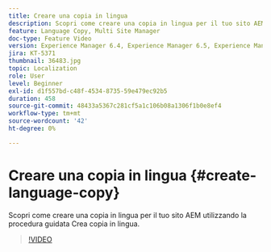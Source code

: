```yaml
---
title: Creare una copia in lingua
description: Scopri come creare una copia in lingua per il tuo sito AEM utilizzando la procedura guidata Crea copia in lingua.
feature: Language Copy, Multi Site Manager
doc-type: Feature Video
version: Experience Manager 6.4, Experience Manager 6.5, Experience Manager as a Cloud Service
jira: KT-5371
thumbnail: 36483.jpg
topic: Localization
role: User
level: Beginner
exl-id: d1f557bd-c48f-4534-8735-59e479ec92b5
duration: 458
source-git-commit: 48433a5367c281cf5a1c106b08a1306f1b0e8ef4
workflow-type: tm+mt
source-wordcount: '42'
ht-degree: 0%

---
```


# Creare una copia in lingua {#create-language-copy}

Scopri come creare una copia in lingua per il tuo sito AEM utilizzando la procedura guidata Crea copia in lingua.

>[!VIDEO](https://video.tv.adobe.com/v/36483?quality=12&learn=on)
